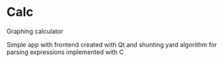 # Calc
Graphing calculator


Simple app with frontend created with Qt and shunting yard algorithm for parsing expressions implemented with C
